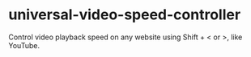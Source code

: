 # universal-video-speed-controller
Control video playback speed on any website using Shift + &lt; or >, like YouTube.
